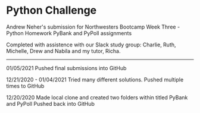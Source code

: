 # Python Challenge

Andrew Neher's submission for Northwesters Bootcamp Week Three - Python Homework
PyBank and PyPoll assignments

Completed with assistence with our Slack study group: Charlie, Ruth, Michelle, Drew and Nabila and my tutor, Richa.


------
01/05/2021
Pushed final submissions into GitHub

12/21/2020 - 01/04/2021
Tried many different solutions.
Pushed multiple times to GitHub

12/20/2020
Made local clone and created two folders within titled PyBank and PyPoll
Pushed back into GitHub
